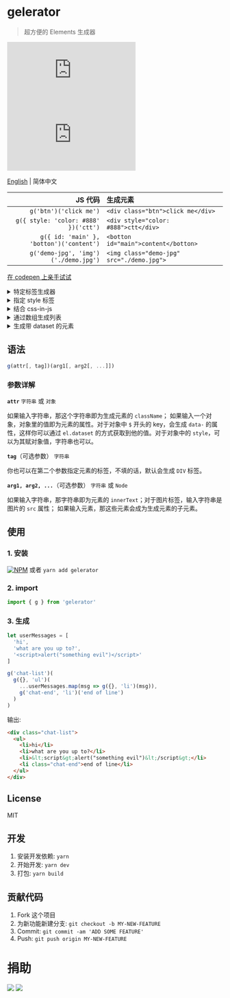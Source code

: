 # gelerator
> 超方便的 Elements 生成器

![](https://img.badgesize.io/gaoryrt/gelerator/master/dist/gelerator.min.js)
![](https://img.badgesize.io/gaoryrt/gelerator/master/dist/gelerator.min.js?compression=gzip)

[English](./README.md) | 简体中文

JS 代码 | 生成元素
---: | :---
`g('btn')('click me')` | `<div class="btn">click me</div>`
`g({ style: 'color: #888' })('ctt')` | `<div style="color: #888">ctt</div>`
`g({ id: 'main' }, 'botton')('content')` | `<botton id="main">content</botton>`
`g('demo-jpg', 'img')('./demo.jpg')` | `<img class="demo-jpg" src="./demo.jpg">`

[在 codepen 上亲手试试](https://codepen.io/gaoryrt/pen/ELrdVE)

<details>
<summary>特定标签生成器</summary>

```javascript
const P = g({ ...some attrs }, 'p')  // 特定 p 标签生成器，一次性生成复杂标签模版

const p1 = P('content1')
const p2 = P('content2')     // p1 和 p2 拥有同样的 attributes
```

</details>

<details>
<summary>指定 style 标签</summary>

```javascript
// 可以在 style 里写字符串
const el = g({
    style: 'top: 1px; left: 1px'
})('content')

// 也可以直接写对象
const el = g({
    style: {
        top: '1px',
        left: '1px'
    }
})('content')
```

</details>

<details>
  <summary>结合 css-in-js</summary>

```javascript
import { css } from 'emotion'  // 可以结合 css-in-js 的 css-modules, auto-prefixer
import { g } from 'gelerator'

const isIOS = /iPad|iPhone|iPod/.test(window.navigator.userAgent)
const paraClass = css`
  font-size: ${isIOS ? 18 : 14}px;
`

const el = g(paraClass)('content')  // div 一把梭
```

</details>

<details>
    <summary>通过数组生成列表</summary>

```javascript
const arr = ['a', 'b', 'c', 'd']

// 使用 es6 很方便
const ctnr = g('ctnr', 'ol')(
    ...arr.map((item, idx) => g({}, 'li')(item))
)

// 当然 es5 也可以
const ctnr = g('ctnr', 'ol').apply(
    this,
    arr.map(function(item, idx) {
      return g({}, 'li')(item)
    })
)
```
</details>

<details>
    <summary>生成带 dataset 的元素</summary>

```javascript
const arr = ['a', 'b', 'c', 'd']

// $ 开头的 key 会变成 data-set
const ctnr = g('ctnr', 'ol')(
    ...arr.map((item, idx) => g({
      $index: idx,                  // $index 生成 data-index
      $item: item                   // $item 生成 data-item
    }, 'li')())
)
```

</details>


## 语法

```javascript
g(attr[, tag])(arg1[, arg2[, ...]])
```
### 参数详解

**`attr`**
`字符串` 或 `对象`

如果输入字符串，那这个字符串即为生成元素的 `className`；
如果输入一个对象，对象里的值即为元素的属性。对于对象中 `$` 开头的 key，会生成 `data-` 的属性，这样你可以通过 `el.dataset` 的方式获取到他的值。对于对象中的 `style`，可以为其赋对象值，字符串也可以。

**`tag`**（可选参数）
`字符串`

你也可以在第二个参数指定元素的标签，不填的话，默认会生成 `DIV` 标签。

**`arg1, arg2, ...`**（可选参数）
`字符串` 或 `Node`

如果输入字符串，那字符串即为元素的 `innerText`；对于图片标签，输入字符串是图片的 `src` 属性；
如果输入元素，那这些元素会成为生成元素的子元素。


## 使用

### 1. 安装
[![NPM](https://nodei.co/npm/gelerator.png?compact=true)](https://nodei.co/npm/gelerator/)
或者 `yarn add gelerator`

### 2. import
```javascript
import { g } from 'gelerator'
```

### 3. 生成
```javascript
let userMessages = [
  'hi',
  'what are you up to?',
  '<script>alert("something evil")</script>'
]

g('chat-list')(
  g({}, 'ul')(
    ...userMessages.map(msg => g({}, 'li')(msg)),
    g('chat-end', 'li')('end of line')
  )
)
```

输出:

```HTML
<div class="chat-list">
  <ul>
    <li>hi</li>
    <li>what are you up to?</li>
    <li>&lt;script&gt;alert("something evil")&lt;/script&gt;</li>
    <li class="chat-end">end of line</li>
  </ul>
</div>
```

## License
MIT

## 开发
1. 安装开发依赖: `yarn`
2. 开始开发: `yarn dev`
3. 打包: `yarn build`

## 贡献代码
1. Fork 这个项目
2. 为新功能新建分支: `git checkout -b MY-NEW-FEATURE`
3. Commit: `git commit -am 'ADD SOME FEATURE'`
4. Push: `git push origin MY-NEW-FEATURE`

# 捐助
[![](https://cdn.buymeacoffee.com/buttons/default-white.png)](https://www.buymeacoffee.com/pT2Y5iN)
![](https://jungle.fm/assets/donate.jpg)
